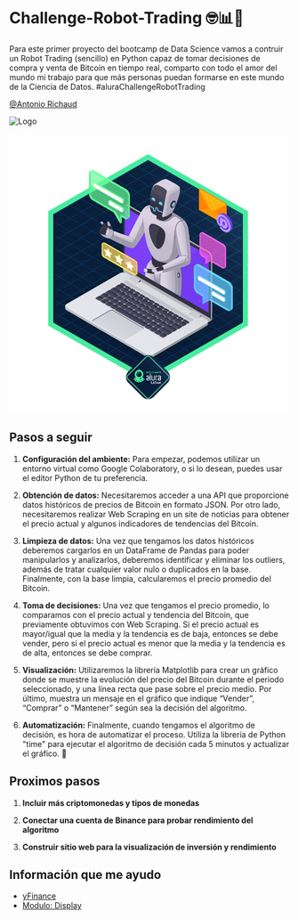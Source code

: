 
# Challenge-Robot-Trading 🤓📊👾

Para este primer proyecto del bootcamp de Data Science vamos a contruir un Robot Trading (sencillo) en Python capaz de tomar decisiones de compra y venta de Bitcoin en tiempo real, comparto con todo el amor del mundo mi trabajo para que más personas puedan formarse en este mundo de la Ciencia de Datos. #aluraChallengeRobotTrading


[@Antonio Richaud](https://www.antonio-richaud.com/)


![Logo](https://www.aluracursos.com/assets/img/challenges/logos/challenges-logo-data.1712144089.svg)

![Insignia](./imagenes/challenge_robot-trading.png)


## Pasos a seguir

1. **Configuración del ambiente:** Para empezar, podemos utilizar un entorno virtual como Google Colaboratory, o si lo desean, puedes usar el editor Python de tu preferencia.

2. **Obtención de datos:** Necesitaremos acceder a una API que proporcione datos históricos de precios de Bitcoin en formato JSON. Por otro lado, necesitaremos realizar Web Scraping en un site de noticias para obtener el precio actual y algunos indicadores de tendencias del Bitcoin.

3. **Limpieza de datos:** Una vez que tengamos los datos históricos deberemos cargarlos en un DataFrame de Pandas para poder manipularlos y analizarlos, deberemos identificar y eliminar los outliers, además de tratar cualquier valor nulo o duplicados en la base. Finalmente, con la base limpia, calcularemos el precio promedio del Bitcoin.

4. **Toma de decisiones:** Una vez que tengamos el precio promedio, lo comparamos con el precio actual y tendencia del Bitcoin, que previamente obtuvimos con Web Scraping. Si el precio actual es mayor/igual que la media y la tendencia es de baja, entonces se debe vender, pero si el precio actual es menor que la media y la tendencia es de alta, entonces se debe comprar.

5. **Visualización:** Utilizaremos la librería Matplotlib para crear un gráfico donde se muestre la evolución del precio del Bitcoin durante el periodo seleccionado, y una línea recta que pase sobre el precio medio. Por último, muestra un mensaje en el gráfico que indique “Vender”, “Comprar” o “Mantener” según sea la decisión del algoritmo.

6. **Automatización:** Finalmente, cuando tengamos el algoritmo de decisión, es hora de automatizar el proceso. Utiliza la librería de Python "time" para ejecutar el algoritmo de decisión cada 5 minutos y actualizar el gráfico. 🤠

## Proximos pasos

1. **Incluir más criptomonedas y tipos de monedas**

2. **Conectar una cuenta de Binance para probar rendimiento del algoritmo** 

3. **Construir sitio web para la visualización de inversión y rendimiento**

## Información que me ayudo

 - [yFinance](https://pypi.org/project/yfinance/)
 - [Modulo: Display](https://ipython.readthedocs.io/en/stable/api/generated/IPython.display.html)
